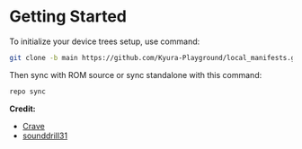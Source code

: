 # Getting Started
To initialize your device trees setup, use command:

```bash
git clone -b main https://github.com/Kyura-Playground/local_manifests.git .repo/local_manifests
```

Then sync with ROM source or sync standalone with this command:
```bash
repo sync
```

**Credit:**
- [Crave](https://foss.crave.io)
- [sounddrill31](https://github.com/sounddrill31)
